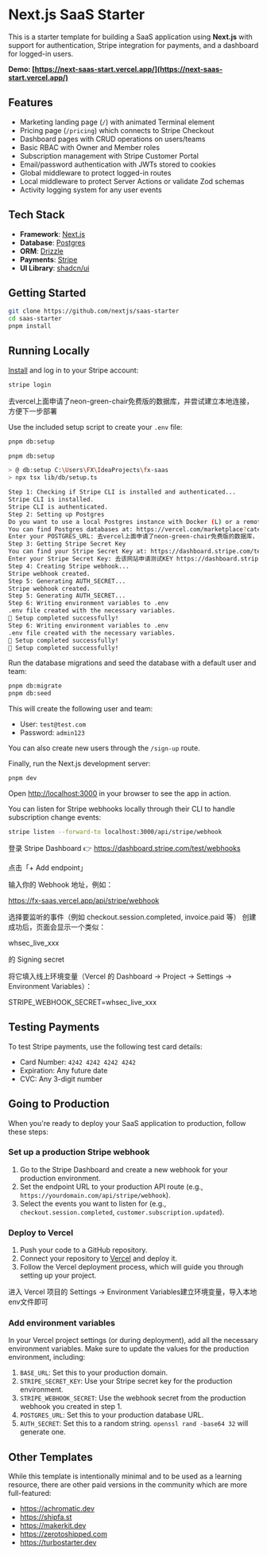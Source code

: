 # Next.js SaaS Starter

This is a starter template for building a SaaS application using **Next.js** with support for authentication, Stripe integration for payments, and a dashboard for logged-in users.

**Demo: [https://next-saas-start.vercel.app/](https://next-saas-start.vercel.app/)**

## Features

- Marketing landing page (`/`) with animated Terminal element
- Pricing page (`/pricing`) which connects to Stripe Checkout
- Dashboard pages with CRUD operations on users/teams
- Basic RBAC with Owner and Member roles
- Subscription management with Stripe Customer Portal
- Email/password authentication with JWTs stored to cookies
- Global middleware to protect logged-in routes
- Local middleware to protect Server Actions or validate Zod schemas
- Activity logging system for any user events

## Tech Stack

- **Framework**: [Next.js](https://nextjs.org/)
- **Database**: [Postgres](https://www.postgresql.org/)
- **ORM**: [Drizzle](https://orm.drizzle.team/)
- **Payments**: [Stripe](https://stripe.com/)
- **UI Library**: [shadcn/ui](https://ui.shadcn.com/)

## Getting Started

```bash
git clone https://github.com/nextjs/saas-starter
cd saas-starter
pnpm install
```

## Running Locally

[Install](https://docs.stripe.com/stripe-cli) and log in to your Stripe account:

```bash
stripe login
```

去vercel上面申请了neon-green-chair免费版的数据库，并尝试建立本地连接，方便下一步部署

Use the included setup script to create your `.env` file:

```bash
pnpm db:setup
```

```bash
pnpm db:setup

> @ db:setup C:\Users\FX\IdeaProjects\fx-saas
> npx tsx lib/db/setup.ts

Step 1: Checking if Stripe CLI is installed and authenticated...
Stripe CLI is installed.
Stripe CLI is authenticated.
Step 2: Setting up Postgres
Do you want to use a local Postgres instance with Docker (L) or a remote Postgres instance (R)? (L/R): R  选择R远程数据库
You can find Postgres databases at: https://vercel.com/marketplace?category=databases
Enter your POSTGRES_URL: 去vercel上面申请了neon-green-chair免费版的数据库，并尝试建立本地连接
Step 3: Getting Stripe Secret Key
You can find your Stripe Secret Key at: https://dashboard.stripe.com/test/apikeys
Enter your Stripe Secret Key: 去该网站申请测试KEY https://dashboard.stripe.com/acct_1SIrbsICXUfDaKJj/test/apikeys
Step 4: Creating Stripe webhook...
Stripe webhook created.
Step 5: Generating AUTH_SECRET...
Stripe webhook created.
Step 5: Generating AUTH_SECRET...
Step 6: Writing environment variables to .env
.env file created with the necessary variables.
🎉 Setup completed successfully!
Step 6: Writing environment variables to .env
.env file created with the necessary variables.
🎉 Setup completed successfully!
🎉 Setup completed successfully!
```
Run the database migrations and seed the database with a default user and team:

```bash
pnpm db:migrate
pnpm db:seed
```

This will create the following user and team:

- User: `test@test.com`
- Password: `admin123`

You can also create new users through the `/sign-up` route.

Finally, run the Next.js development server:

```bash
pnpm dev
```

Open [http://localhost:3000](http://localhost:3000) in your browser to see the app in action.

You can listen for Stripe webhooks locally through their CLI to handle subscription change events:

```bash
stripe listen --forward-to localhost:3000/api/stripe/webhook
```

登录 Stripe Dashboard
👉 https://dashboard.stripe.com/test/webhooks

点击「+ Add endpoint」

输入你的 Webhook 地址，例如：

https://fx-saas.vercel.app/api/stripe/webhook


选择要监听的事件（例如 checkout.session.completed, invoice.paid 等）
创建成功后，页面会显示一个类似：

whsec_live_xxx


的 Signing secret

将它填入线上环境变量（Vercel 的 Dashboard → Project → Settings → Environment Variables）：

STRIPE_WEBHOOK_SECRET=whsec_live_xxx

## Testing Payments

To test Stripe payments, use the following test card details:

- Card Number: `4242 4242 4242 4242`
- Expiration: Any future date
- CVC: Any 3-digit number

## Going to Production

When you're ready to deploy your SaaS application to production, follow these steps:

### Set up a production Stripe webhook

1. Go to the Stripe Dashboard and create a new webhook for your production environment.
2. Set the endpoint URL to your production API route (e.g., `https://yourdomain.com/api/stripe/webhook`).
3. Select the events you want to listen for (e.g., `checkout.session.completed`, `customer.subscription.updated`).

### Deploy to Vercel

1. Push your code to a GitHub repository.
2. Connect your repository to [Vercel](https://vercel.com/) and deploy it.
3. Follow the Vercel deployment process, which will guide you through setting up your project.

进入 Vercel 项目的 Settings → Environment Variables建立环境变量，导入本地env文件即可

### Add environment variables

In your Vercel project settings (or during deployment), add all the necessary environment variables. Make sure to update the values for the production environment, including:

1. `BASE_URL`: Set this to your production domain.
2. `STRIPE_SECRET_KEY`: Use your Stripe secret key for the production environment.
3. `STRIPE_WEBHOOK_SECRET`: Use the webhook secret from the production webhook you created in step 1.
4. `POSTGRES_URL`: Set this to your production database URL.
5. `AUTH_SECRET`: Set this to a random string. `openssl rand -base64 32` will generate one.

## Other Templates

While this template is intentionally minimal and to be used as a learning resource, there are other paid versions in the community which are more full-featured:

- https://achromatic.dev
- https://shipfa.st
- https://makerkit.dev
- https://zerotoshipped.com
- https://turbostarter.dev

